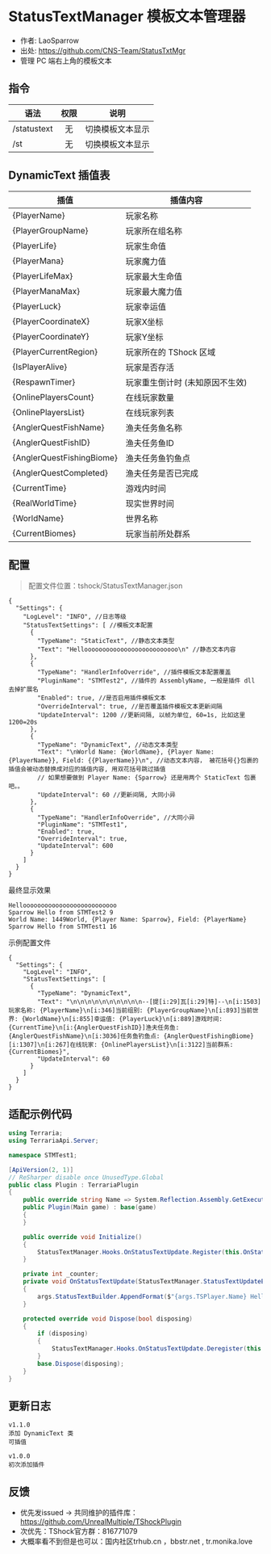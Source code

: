 # StatusTextManager 模板文本管理器
- 作者: LaoSparrow
- 出处: https://github.com/CNS-Team/StatusTxtMgr
- 管理 PC 端右上角的模板文本


## 指令

| 语法          | 权限 |    说明    |
|-------------|:--:|:--------:|
| /statustext | 无  | 切换模板文本显示 |
| /st         | 无  | 切换模板文本显示 |

## DynamicText 插值表

| 插值                        | 插值内容              |
|---------------------------|-------------------|
| {PlayerName}              | 玩家名称              |
| {PlayerGroupName}         | 玩家所在组名称           |
| {PlayerLife}              | 玩家生命值             |
| {PlayerMana}              | 玩家魔力值             |
| {PlayerLifeMax}           | 玩家最大生命值           |
| {PlayerManaMax}           | 玩家最大魔力值           |
| {PlayerLuck}              | 玩家幸运值             |
| {PlayerCoordinateX}       | 玩家X坐标             |
| {PlayerCoordinateY}       | 玩家Y坐标             |
| {PlayerCurrentRegion}     | 玩家所在的 TShock 区域   |
| {IsPlayerAlive}           | 玩家是否存活            |
| {RespawnTimer}            | 玩家重生倒计时 (未知原因不生效) |
| {OnlinePlayersCount}      | 在线玩家数量            |
| {OnlinePlayersList}       | 在线玩家列表            |
| {AnglerQuestFishName}     | 渔夫任务鱼名称           |
| {AnglerQuestFishID}       | 渔夫任务鱼ID           |
| {AnglerQuestFishingBiome} | 渔夫任务鱼钓鱼点          |
| {AnglerQuestCompleted}    | 渔夫任务是否已完成         |
| {CurrentTime}             | 游戏内时间             |
| {RealWorldTime}           | 现实世界时间            |
| {WorldName}               | 世界名称              |
| {CurrentBiomes}           | 玩家当前所处群系          |

## 配置
> 配置文件位置：tshock/StatusTextManager.json
```json5
{
  "Settings": {
    "LogLevel": "INFO", //日志等级
    "StatusTextSettings": [ //模板文本配置
      {
        "TypeName": "StaticText", //静态文本类型
        "Text": "Helloooooooooooooooooooooooooo\n" //静态文本内容
      },
      {
        "TypeName": "HandlerInfoOverride", //插件模板文本配置覆盖
        "PluginName": "STMTest2", //插件的 AssemblyName, 一般是插件 dll 去掉扩展名
        "Enabled": true, //是否启用插件模板文本
        "OverrideInterval": true, //是否覆盖插件模板文本更新间隔
        "UpdateInterval": 1200 //更新间隔, 以帧为单位, 60=1s, 比如这里 1200=20s 
      },
      {
        "TypeName": "DynamicText", //动态文本类型
        "Text": "\nWorld Name: {WorldName}, {Player Name: {PlayerName}}, Field: {{PlayerName}}\n", //动态文本内容， 被花括号{}包裹的插值会被动态替换成对应的插值内容, 用双花括号跳过插值
        // 如果想要做到 Player Name: {Sparrow} 还是用两个 StaticText 包裹吧。。
        "UpdateInterval": 60 //更新间隔, 大同小异
      },
      {
        "TypeName": "HandlerInfoOverride", //大同小异
        "PluginName": "STMTest1",
        "Enabled": true,
        "OverrideInterval": true,
        "UpdateInterval": 600
      }
    ]
  }
}
```
最终显示效果
```
Helloooooooooooooooooooooooooo
Sparrow Hello from STMTest2 9
World Name: 1449World, {Player Name: Sparrow}, Field: {PlayerName}
Sparrow Hello from STMTest1 16
```
示例配置文件
```json5
{
  "Settings": {
    "LogLevel": "INFO",
    "StatusTextSettings": [
      {
        "TypeName": "DynamicText",
        "Text": "\n\n\n\n\n\n\n\n\n\n--[提[i:29]瓦[i:29]特]--\n[i:1503]玩家名称: {PlayerName}\n[i:346]当前组别: {PlayerGroupName}\n[i:893]当前世界: {WorldName}\n[i:855]幸运值: {PlayerLuck}\n[i:889]游戏时间: {CurrentTime}\n[i:{AnglerQuestFishID}]渔夫任务鱼: {AnglerQuestFishName}\n[i:3036]任务鱼钓鱼点: {AnglerQuestFishingBiome}[i:1307]\n[i:267]在线玩家: {OnlinePlayersList}\n[i:3122]当前群系: {CurrentBiomes}",
        "UpdateInterval": 60
      }
    ]
  }
}

```

## 适配示例代码

```csharp
using Terraria;
using TerrariaApi.Server;

namespace STMTest1;

[ApiVersion(2, 1)]
// ReSharper disable once UnusedType.Global
public class Plugin : TerrariaPlugin
{
    public override string Name => System.Reflection.Assembly.GetExecutingAssembly().GetName().Name!;
    public Plugin(Main game) : base(game)
    {
    }

    public override void Initialize()
    {
        StatusTextManager.Hooks.OnStatusTextUpdate.Register(this.OnStatusTextUpdate, 60);
    }

    private int _counter;
    private void OnStatusTextUpdate(StatusTextManager.StatusTextUpdateEventArgs args)
    {
        args.StatusTextBuilder.AppendFormat($"{args.TSPlayer.Name} Hello from STMTest1 {this._counter++}");
    }

    protected override void Dispose(bool disposing)
    {
        if (disposing)
        {
            StatusTextManager.Hooks.OnStatusTextUpdate.Deregister(this.OnStatusTextUpdate);
        }
        base.Dispose(disposing);
    }
}
```

## 更新日志

```
v1.1.0
添加 DynamicText 类
可插值

v1.0.0
初次添加插件
```

## 反馈
- 优先发issued -> 共同维护的插件库：https://github.com/UnrealMultiple/TShockPlugin
- 次优先：TShock官方群：816771079
- 大概率看不到但是也可以：国内社区trhub.cn ，bbstr.net , tr.monika.love
